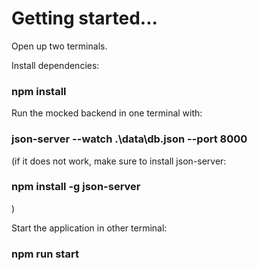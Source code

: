 # Getting started...

Open up two terminals.

Install dependencies:
### npm install

Run the mocked backend in one terminal with:
### json-server --watch .\data\db.json --port 8000

(if it does not work, make sure to install json-server:
### npm install -g json-server
)

Start the application in other terminal:
### npm run start